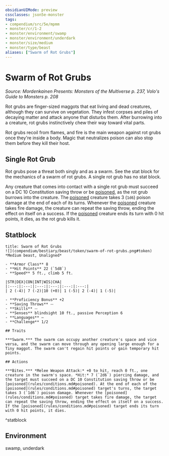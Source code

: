 ```yaml
---
obsidianUIMode: preview
cssclasses: json5e-monster
tags:
- compendium/src/5e/mpmm
- monster/cr/1-2
- monster/environment/swamp
- monster/environment/underdark
- monster/size/medium
- monster/type/beast
aliases: ["Swarm of Rot Grubs"]
---
```

# Swarm of Rot Grubs
*Source: Mordenkainen Presents: Monsters of the Multiverse p. 237, Volo's Guide to Monsters p. 208*  

Rot grubs are finger-sized maggots that eat living and dead creatures, although they can survive on vegetation. They infest corpses and piles of decaying matter and attack anyone that disturbs them. After burrowing into a creature, rot grubs instinctively chew their way toward vital parts.

Rot grubs recoil from flames, and fire is the main weapon against rot grubs once they're inside a body. Magic that neutralizes poison can also stop them before they kill their host.

## Single Rot Grub

Rot grubs pose a threat both singly and as a swarm. See the stat block for the mechanics of a swarm of rot grubs. A single rot grub has no stat block.

Any creature that comes into contact with a single rot grub must succeed on a DC 10 Constitution saving throw or be [poisoned](_conditions.md#poisoned), as the rot grub burrows into the creature. The [poisoned](_conditions.md#poisoned) creature takes 3 (`1d6`) poison damage at the end of each of its turns. Whenever the [poisoned](_conditions.md#poisoned) creature takes fire damage, the creature can repeat the saving throw, ending the effect on itself on a success. If the [poisoned](_conditions.md#poisoned) creature ends its turn with 0 hit points, it dies, as the rot grub kills it.

## Statblock

```ad-statblock
title: Swarm of Rot Grubs
![](compendium/bestiary/beast/token/swarm-of-rot-grubs.png#token)
*Medium beast, Unaligned*

- **Armor Class** 8 
- **Hit Points** 22 (`5d8`)
- **Speed** 5 ft., climb 5 ft.

|STR|DEX|CON|INT|WIS|CHA|
|:---:|:---:|:---:|:---:|:---:|:---:|
| 2 (-4)| 7 (-2)|10 (+0)| 1 (-5)| 2 (-4)| 1 (-5)|

- **Proficiency Bonus** +2
- **Saving Throws** ⏤
- **Skills** ⏤
- **Senses** blindsight 10 ft., passive Perception 6
- **Languages** —
- **Challenge** 1/2

## Traits

***Swarm.*** The swarm can occupy another creature's space and vice versa, and the swarm can move through any opening large enough for a Tiny maggot. The swarm can't regain hit points or gain temporary hit points.

## Actions

***Bites.*** *Melee Weapon Attack:* +0 to hit, reach 0 ft., one creature in the swarm's space. *Hit:* 7 (`2d6`) piercing damage, and the target must succeed on a DC 10 Constitution saving throw or be [poisoned](rules/conditions.md#poisoned). At the end of each of the [poisoned](rules/conditions.md#poisoned) target's turns, the target takes 3 (`1d6`) poison damage. Whenever the [poisoned](rules/conditions.md#poisoned) target takes fire damage, the target can repeat the saving throw, ending the effect on itself on a success. If the [poisoned](rules/conditions.md#poisoned) target ends its turn with 0 hit points, it dies.
```
^statblock

## Environment

swamp, underdark